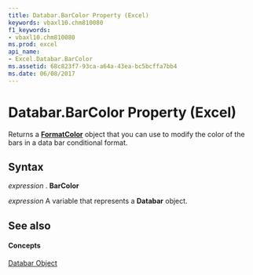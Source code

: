 ```yaml
---
title: Databar.BarColor Property (Excel)
keywords: vbaxl10.chm810080
f1_keywords:
- vbaxl10.chm810080
ms.prod: excel
api_name:
- Excel.Databar.BarColor
ms.assetid: 68c823f7-93ca-a64a-43ea-bc5bcffa7bb4
ms.date: 06/08/2017
---
```



# Databar.BarColor Property (Excel)

Returns a  **[FormatColor](Excel.FormatColor.md)** object that you can use to modify the color of the bars in a data bar conditional format.


## Syntax

 _expression_ . **BarColor**

 _expression_ A variable that represents a **Databar** object.


## See also


#### Concepts


[Databar Object](Excel.Databar.md)

